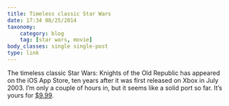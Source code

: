 ```yaml
---
title: Timeless classic Star Wars
date: 17:34 08/25/2014
taxonomy:
    category: blog
    tag: [star wars, movie]
body_classes: single single-post
type: link
---
```


The timeless classic Star Wars: Knights of the Old Republic has appeared on the iOS App Store, ten years after it was first released on Xbox in July 2003. I’m only a couple of hours in, but it seems like a solid port so far. It’s yours for [$9.99](https://itunes.apple.com/se/app/star-wars-knights-old-republic/id611436052?mt=8).
